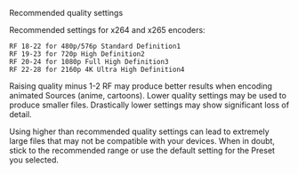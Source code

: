 Recommended quality settings

Recommended settings for x264 and x265 encoders:

    RF 18-22 for 480p/576p Standard Definition1
    RF 19-23 for 720p High Definition2
    RF 20-24 for 1080p Full High Definition3
    RF 22-28 for 2160p 4K Ultra High Definition4

Raising quality minus 1-2 RF may produce better results when encoding animated Sources (anime, cartoons). Lower quality settings may be used to produce smaller files. Drastically lower settings may show significant loss of detail.

Using higher than recommended quality settings can lead to extremely large files that may not be compatible with your devices. When in doubt, stick to the recommended range or use the default setting for the Preset you selected.